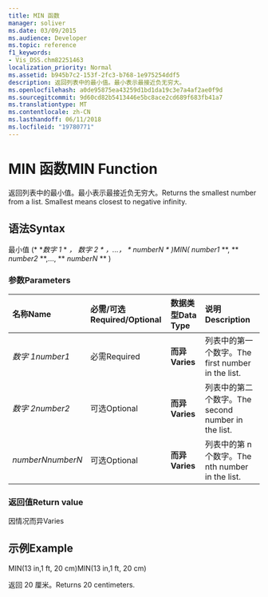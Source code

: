 ```yaml
---
title: MIN 函数
manager: soliver
ms.date: 03/09/2015
ms.audience: Developer
ms.topic: reference
f1_keywords:
- Vis_DSS.chm82251463
localization_priority: Normal
ms.assetid: b945b7c2-153f-2fc3-b768-1e975254ddf5
description: 返回列表中的最小值。最小表示最接近负无穷大。
ms.openlocfilehash: a0de95875ea43259d1bd1da19c3e7a4af2ae0f9d
ms.sourcegitcommit: 9d60cd82b5413446e5bc8ace2cd689f683fb41a7
ms.translationtype: MT
ms.contentlocale: zh-CN
ms.lasthandoff: 06/11/2018
ms.locfileid: "19780771"
---
```

# <a name="min-function"></a><span data-ttu-id="9f418-104">MIN 函数</span><span class="sxs-lookup"><span data-stu-id="9f418-104">MIN Function</span></span>

<span data-ttu-id="9f418-p102">返回列表中的最小值。最小表示最接近负无穷大。</span><span class="sxs-lookup"><span data-stu-id="9f418-p102">Returns the smallest number from a list. Smallest means closest to negative infinity.</span></span>
  
## <a name="syntax"></a><span data-ttu-id="9f418-107">语法</span><span class="sxs-lookup"><span data-stu-id="9f418-107">Syntax</span></span>

<span data-ttu-id="9f418-108">最小值 (* **数字 1* * *，* **数字 2* * *，...，* * *numberN* * *)</span><span class="sxs-lookup"><span data-stu-id="9f418-108">MIN(** *number1* **, ** *number2* **,..., ** *numberN* ** )</span></span> 
  
### <a name="parameters"></a><span data-ttu-id="9f418-109">参数</span><span class="sxs-lookup"><span data-stu-id="9f418-109">Parameters</span></span>

|<span data-ttu-id="9f418-110">**名称**</span><span class="sxs-lookup"><span data-stu-id="9f418-110">**Name**</span></span>|<span data-ttu-id="9f418-111">**必需/可选**</span><span class="sxs-lookup"><span data-stu-id="9f418-111">**Required/Optional**</span></span>|<span data-ttu-id="9f418-112">**数据类型**</span><span class="sxs-lookup"><span data-stu-id="9f418-112">**Data Type**</span></span>|<span data-ttu-id="9f418-113">**说明**</span><span class="sxs-lookup"><span data-stu-id="9f418-113">**Description**</span></span>|
|:-----|:-----|:-----|:-----|
| <span data-ttu-id="9f418-114">_数字 1_</span><span class="sxs-lookup"><span data-stu-id="9f418-114">_number1_</span></span> <br/> |<span data-ttu-id="9f418-115">必需</span><span class="sxs-lookup"><span data-stu-id="9f418-115">Required</span></span>  <br/> |<span data-ttu-id="9f418-116">**而异**</span><span class="sxs-lookup"><span data-stu-id="9f418-116">**Varies**</span></span> <br/> |<span data-ttu-id="9f418-117">列表中的第一个数字。</span><span class="sxs-lookup"><span data-stu-id="9f418-117">The first number in the list.</span></span>  <br/> |
| <span data-ttu-id="9f418-118">_数字 2_</span><span class="sxs-lookup"><span data-stu-id="9f418-118">_number2_</span></span> <br/> |<span data-ttu-id="9f418-119">可选</span><span class="sxs-lookup"><span data-stu-id="9f418-119">Optional</span></span>  <br/> |<span data-ttu-id="9f418-120">**而异**</span><span class="sxs-lookup"><span data-stu-id="9f418-120">**Varies**</span></span> <br/> | <span data-ttu-id="9f418-121">列表中的第二个数字。</span><span class="sxs-lookup"><span data-stu-id="9f418-121">The second number in the list.</span></span>  <br/> |
| <span data-ttu-id="9f418-122">_numberN_</span><span class="sxs-lookup"><span data-stu-id="9f418-122">_numberN_</span></span> <br/> |<span data-ttu-id="9f418-123">可选</span><span class="sxs-lookup"><span data-stu-id="9f418-123">Optional</span></span>  <br/> |<span data-ttu-id="9f418-124">**而异**</span><span class="sxs-lookup"><span data-stu-id="9f418-124">**Varies**</span></span> <br/> |<span data-ttu-id="9f418-125">列表中的第 n 个数字。</span><span class="sxs-lookup"><span data-stu-id="9f418-125">The nth number in the list.</span></span>  <br/> |
   
### <a name="return-value"></a><span data-ttu-id="9f418-126">返回值</span><span class="sxs-lookup"><span data-stu-id="9f418-126">Return value</span></span>

<span data-ttu-id="9f418-127">因情况而异</span><span class="sxs-lookup"><span data-stu-id="9f418-127">Varies</span></span>
  
## <a name="example"></a><span data-ttu-id="9f418-128">示例</span><span class="sxs-lookup"><span data-stu-id="9f418-128">Example</span></span>

<span data-ttu-id="9f418-129">MIN(13 in,1 ft, 20 cm)</span><span class="sxs-lookup"><span data-stu-id="9f418-129">MIN(13 in,1 ft, 20 cm)</span></span> 
  
<span data-ttu-id="9f418-130">返回 20 厘米。</span><span class="sxs-lookup"><span data-stu-id="9f418-130">Returns 20 centimeters.</span></span> 
  

